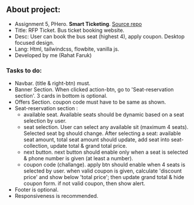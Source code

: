 ## About project:
 - Assignment 5, PHero. **Smart Ticketing**.  [Source repo](https://github.com/ProgrammingHero1/B9A5-smart-ticketing)
 - Title: RFP Ticket. Bus ticket booking website. 
 - Desc: User can book the bus seat (highest 4), apply coupon. Desktop focused design. 
 - Lang: Html, tailwindcss, flowbite, vanilla js.
 - Developed by me (Rahat Faruk)


### Tasks to do:
  - Navbar. (title & right-btn) must.
  - Banner Section. When clicked action-btn, go to 'Seat-reservation section'. 3 cards in bottom is optional. 
  - Offers Section. coupon code must have to be same as shown.
  - Seat-reservation section : 
    - available seat. Available seats should be dynamic based on a seat selection by user.
    - seat selection. User can select any available sit (maximum 4 seats). Selected seat bg should change. After selecting a seat: available seat amount, total seat amount should update, add seat into seat-collection, update total & grand total price.
    - next button. next button should enable only when a seat is selected & phone number is given (at least a number).
    - coupon code (challange). apply btn should enable when 4 seats is selected by user. when valid coupon is given, calculate 'discount price' and show below 'total price'; then update grand total & hide coupon form. if not valid coupon, then show alert.
  - Footer is optional.
  - Responsiveness is recommended.